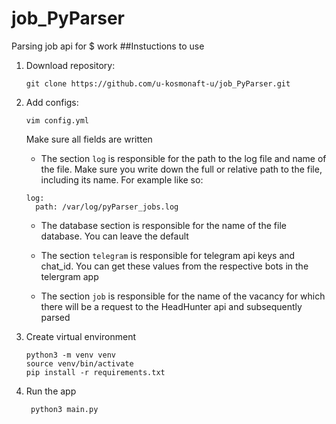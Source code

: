 # job_PyParser
Parsing job api for $ work
##Instuctions to use
1. Download repository:
    ```
    git clone https://github.com/u-kosmonaft-u/job_PyParser.git
    ```
2. Add configs:
    ```
    vim config.yml
    ```
    Make sure all fields are written
    
    - The section `log` is responsible for the path to the log file
    and name of the file. Make sure you write down the full or
    relative path to the file, including its name. For example like so:
    ```
    log:
      path: /var/log/pyParser_jobs.log
    ```
   - The database section is responsible for the name of the file database. You can leave the default
   - The section `telegram` is responsible for telegram api keys and chat_id. You can get these 
   values from the respective bots in the telergram app
   
   - The section `job` is responsible for the name of the vacancy
   for which there will be a request to the HeadHunter api and subsequently parsed
3. Create virtual environment
    ```
    python3 -m venv venv
    source venv/bin/activate
    pip install -r requirements.txt
    ```
4. Run the app
   ```
    python3 main.py
    ```